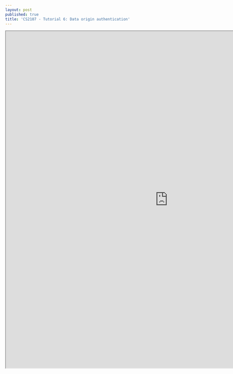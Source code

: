 ```yaml
---
layout: post
published: true
title: 'CS2107 - Tutorial 6: Data origin authentication'
---
```

<iframe src="https://drive.google.com/file/d/1XWV9dHPFUvvReM3GccXCPn_w8TkDN4SC/preview" width="1040" height="1080"></iframe>

